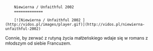
        Niewierna / Unfaithful 2002 
        =============
        
        [![Niewierna / Unfaithful 2002 ](http://vidos.pl/images/player.gif)](http://vidos.pl/niewierna-unfaithful-2002)
        
        
 Connie, by zerwać z rutyną życia małżeńskiego wdaje się w romans z młodszym od siebie Francuzem.
    